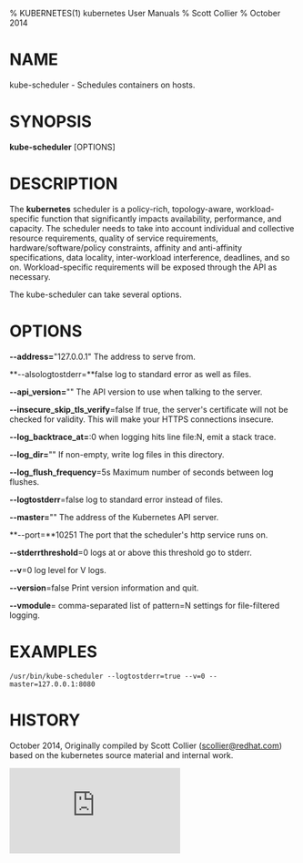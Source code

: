 % KUBERNETES(1) kubernetes User Manuals
% Scott Collier
% October 2014
# NAME
kube-scheduler \- Schedules containers on hosts.

# SYNOPSIS
**kube-scheduler** [OPTIONS]

# DESCRIPTION

The **kubernetes** scheduler is a policy-rich, topology-aware, workload-specific function that significantly impacts availability, performance, and capacity. The scheduler needs to take into account individual and collective resource requirements, quality of service requirements, hardware/software/policy constraints, affinity and anti-affinity specifications, data locality, inter-workload interference, deadlines, and so on. Workload-specific requirements will be exposed through the API as necessary.

The kube-scheduler can take several options.

# OPTIONS
**--address=**"127.0.0.1"
	The address to serve from.

**--alsologtostderr=**false
	log to standard error as well as files.

**--api_version=**""
	The API version to use when talking to the server.

**--insecure_skip_tls_verify**=false
	If true, the server's certificate will not be checked for validity. This will make your HTTPS connections insecure.

**--log_backtrace_at=**:0
	when logging hits line file:N, emit a stack trace.

**--log_dir=**""
	If non-empty, write log files in this directory.

**--log_flush_frequency**=5s
	Maximum number of seconds between log flushes.

**--logtostderr**=false
	log to standard error instead of files.

**--master=**""
	The address of the Kubernetes API server.

**--port=**10251
	The port that the scheduler's http service runs on.

**--stderrthreshold**=0
	logs at or above this threshold go to stderr.

**--v**=0
	log level for V logs.

**--version**=false
	Print version information and quit.

**--vmodule**=
	comma-separated list of pattern=N settings for file-filtered logging.

# EXAMPLES
```
/usr/bin/kube-scheduler --logtostderr=true --v=0 --master=127.0.0.1:8080
```
# HISTORY
October 2014, Originally compiled by Scott Collier (scollier@redhat.com) based
 on the kubernetes source material and internal work.


[![Analytics](https://kubernetes-site.appspot.com/UA-36037335-10/GitHub/docs/man/kube-scheduler.1.md?pixel)]()
